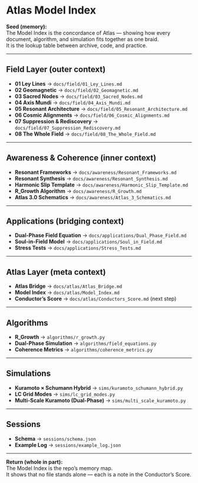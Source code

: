 # Atlas Model Index

**Seed (memory):**  
The Model Index is the concordance of Atlas — showing how every document, algorithm, and simulation fits together as one braid.  
It is the lookup table between archive, code, and practice.

---

## Field Layer (outer context)

- **01 Ley Lines** → `docs/field/01_Ley_Lines.md`  
- **02 Geomagnetic** → `docs/field/02_Geomagnetic.md`  
- **03 Sacred Nodes** → `docs/field/03_Sacred_Nodes.md`  
- **04 Axis Mundi** → `docs/field/04_Axis_Mundi.md`  
- **05 Resonant Architecture** → `docs/field/05_Resonant_Architecture.md`  
- **06 Cosmic Alignments** → `docs/field/06_Cosmic_Alignments.md`  
- **07 Suppression & Rediscovery** → `docs/field/07_Suppression_Rediscovery.md`  
- **08 The Whole Field** → `docs/field/08_The_Whole_Field.md`

---

## Awareness & Coherence (inner context)

- **Resonant Frameworks** → `docs/awareness/Resonant_Frameworks.md`  
- **Resonant Synthesis** → `docs/awareness/Resonant_Synthesis.md`  
- **Harmonic Slip Template** → `docs/awareness/Harmonic_Slip_Template.md`  
- **R_Growth Algorithm** → `docs/awareness/R_Growth.md`  
- **Atlas 3.0 Schematics** → `docs/awareness/Atlas_3_Schematics.md`

---

## Applications (bridging context)

- **Dual-Phase Field Equation** → `docs/applications/Dual_Phase_Field.md`  
- **Soul-in-Field Model** → `docs/applications/Soul_in_Field.md`  
- **Stress Tests** → `docs/applications/Stress_Tests.md`

---

## Atlas Layer (meta context)

- **Atlas Bridge** → `docs/atlas/Atlas_Bridge.md`  
- **Model Index** → `docs/atlas/Model_Index.md`  
- **Conductor’s Score** → `docs/atlas/Conductors_Score.md` (next step)

---

## Algorithms

- **R_Growth** → `algorithms/r_growth.py`  
- **Dual-Phase Simulation** → `algorithms/field_equations.py`  
- **Coherence Metrics** → `algorithms/coherence_metrics.py`

---

## Simulations

- **Kuramoto × Schumann Hybrid** → `sims/kuramoto_schumann_hybrid.py`  
- **LC Grid Modes** → `sims/lc_grid_modes.py`  
- **Multi-Scale Kuramoto (Dual-Phase)** → `sims/multi_scale_kuramoto.py`

---

## Sessions

- **Schema** → `sessions/schema.json`  
- **Example Log** → `sessions/example_log.json`

---

**Return (whole in part):**  
The Model Index is the repo’s memory map.  
It shows that no file stands alone — each is a note in the Conductor’s Score.
